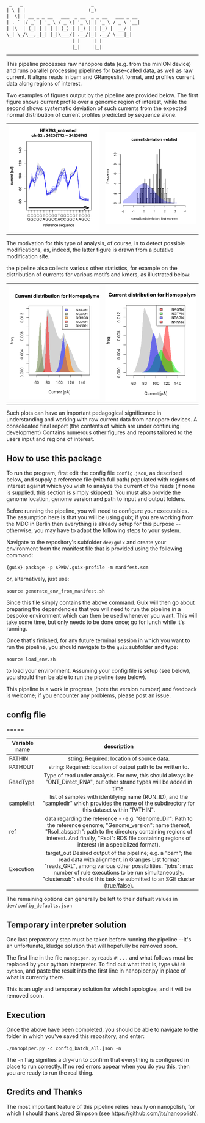 <!-- language: lang-none -->
     _   _                         _
    | \ | |                       (_)
    |  \| | __ _ _ __   ___  _ __  _ _ __   ___ _ __
    | . ` |/ _` | '_ \ / _ \| '_ \| | '_ \ / _ \ '__|
    | |\  | (_| | | | | (_) | |_) | | |_) |  __/ |
    \_| \_/\__,_|_| |_|\___/| .__/|_| .__/ \___|_|
                            | |     | |
                            |_|     |_|              

---

This pipeline processes raw nanopore data (e.g. from the minION device) and runs parallel processing pipelines for base-called data, as well as raw current. It aligns reads in bam and GRangeslist format, and profiles current data along regions of interest.

Two examples of figures output by the pipeline are provided below. The first figure shows current profile over a genomic region of interest, while the second shows systematic deviation of such currents from the expected normal distribution of current profiles predicted by sequence alone.

<table><tr>
<td> <img src="dev/figs/current_vs_posn.png" alt="Current profile over a region of interest." width="250"/>
<td> <img src="dev/figs/current_deviation_rotated.png" alt="Systematic deviation of current values from the expected normal distribution at a putative modification site." width="250"/>
</tr></table>

The motivation for this type of analysis, of course, is to detect possible modifications, as, indeed, the latter figure is drawn from a putative modification site.

the pipeline also collects various other statistics, for example on the distribution of currents for various motifs and kmers, as illustrated below:

<table><tr>
<td> <img src="dev/figs/homopolymer_current_hist_15N.png" alt="Quasi-homopolymer sequence current distribution profiles with N-substitutions at 1,5." width="250"/>
<td> <img src="dev/figs/NAGTN_NGTAN_NTAGN.png" alt="Quasi-homopolymer sequence current distribution profiles with conserved bases, showing order-dependence." width="250"/>
</tr></table>

Such plots can have an important pedagogical significance in understanding and working with raw current data from nanopore devices.
A consolidated final report (the contents of which are under continuing
development) Contains numerous other figures and reports tailored to the users input and regions of interest.

## How to use this package

To run the program, first edit the config file `config.json`, as described
below, and supply a reference file (with full path) populated with regions of
interest against which you wish to analyse the current of the reads (if none is
supplied, this section is simply skipped). You must also provide  the genome
location, genome version and path to input and output folders.

Before running the pipeline, you will need to configure your executables. The
assumption here is that you will be using guix; if you are working from the MDC
in Berlin then everything is already setup for this purpose --otherwise, you
may have to adapt the following steps to your system.  

Navigate to the repository's subfolder `dev/guix` and create your environment from
the manifest file that is provided using the following command:

`{guix} package -p $PWD/.guix-profile -m manifest.scm`

or, alternatively, just use:

`source generate_env_from_manifest.sh`

Since this file simply contains the above command. Guix will then go about
preparing the dependencies that you will need to run the pipeline in a
bespoke environment which can then be used whenever you want. This will take
some time, but only needs to be done once; go for lunch while it's running.

Once that's finished, for any future terminal session in which you want to run
the pipeline, you should navigate to the `guix` subfolder and type:

`source load_env.sh`

to load your environment. Assuming your config file is setup (see below), you
should then  be able to run the pipeline (see below).

This pipeline is a work in progress, (note the version number) and feedback is
welcome; if you encounter any problems, please post an issue.

## config file

=====

| Variable name | description |
| ------------- |:-----------:|
| PATHIN        | string: Required: location of source data.
| PATHOUT       | string: Required: location of output path to be written to.
| ReadType    | Type of read under analysis. For now, this should always be "ONT_Direct_RNA", but other strand types will be added in time.
| samplelist    | list of samples with identifying name (RUN_ID), and the "sampledir" which provides the name of the subdirectory for this dataset within "PATHIN".
| ref           | data regarding the reference --e.g. "Genome_Dir": Path to the reference genome; "Genome_version": name thereof, "RsoI_abspath": path to the directory containing regions of interest. And finally, "RsoI": RDS file containing regions of interest (in a specialized format).
| Execution     | target_out Desired output of the pipeline; e.g. a "bam"; the read data with alignment, in Granges List format "reads_GRL", among various other possibilities. "jobs": max number of rule executions to be run simultaneously. "clustersub": should this task be submitted to an SGE cluster (true/false).

The remaining options can generally be left to their default values in `dev/config_defaults.json`

## Temporary interpreter solution
One last preparatory step must be taken before running the pipeline --it's an unfortunate, kludge solution that will hopefully be removed soon.

The first line in the file `nanopiper.py` reads `#!...` and what follows  must be replaced by your python interpreter. To find out what that is, type `which python`, and paste the result into the first line in nanopiper.py in place of what is currently there.

This is an ugly and temporary solution for which I apologize, and it will be removed soon.


## Execution

Once the above have been completed, you should be able to navigate to the folder in which you've saved this repository, and enter:

`./nanopiper.py -c config_batch_all.json -n`

The `-n` flag signifies a dry-run to confirm that everything is configured in place to run correctly. If no red errors appear when you do you this, then you are ready to run the real thing.

## Credits and Thanks

The most important feature of this pipeline relies heavily on nanopolish, for which I should thank Jared Simpson (see https://github.com/jts/nanopolish).
